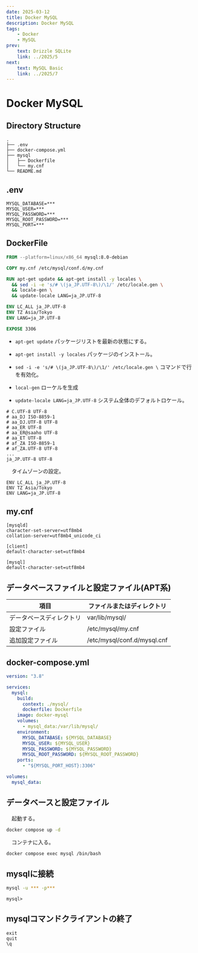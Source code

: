 ```yaml
---
date: 2025-03-12
title: Docker MySQL
description: Docker MySQL
tags: 
    - Docker
    - MySQL
prev:
    text: Drizzle SQLite
    link: ../2025/5
next:
    text: MySQL Basic
    link: ../2025/7
---
```


# Docker MySQL

## Directory Structure

```
.
├── .env
├── docker-compose.yml
├── mysql
│   ├── Dockerfile
│   └── my.cnf
└── README.md
```

## .env

```
MYSQL_DATABASE=***
MYSQL_USER=***
MYSQL_PASSWORD=***
MYSQL_ROOT_PASSWORD=***
MYSQL_PORT=***
```

## DockerFile

```dockerfile
FROM --platform=linux/x86_64 mysql:8.0-debian

COPY my.cnf /etc/mysql/conf.d/my.cnf

RUN apt-get update && apt-get install -y locales \
  && sed -i -e 's/# \(ja_JP.UTF-8\)/\1/' /etc/locale.gen \
  && locale-gen \
  && update-locale LANG=ja_JP.UTF-8

ENV LC_ALL ja_JP.UTF-8
ENV TZ Asia/Tokyo
ENV LANG=ja_JP.UTF-8

EXPOSE 3306
```

* `apt-get update` パッケージリストを最新の状態にする。

* `apt-get install -y locales` パッケージのインストール。

* `sed -i -e 's/# \(ja_JP.UTF-8\)/\1/' /etc/locale.gen \` コマンドで行を有効化。

* `local-gen` ローケルを生成

* `update-locale LANG=ja_JP.UTF-8` システム全体のデフォルトロケール。

```
# C.UTF-8 UTF-8
# aa_DJ ISO-8859-1
# aa_DJ.UTF-8 UTF-8
# aa_ER UTF-8
# aa_ER@saaho UTF-8
# aa_ET UTF-8
# af_ZA ISO-8859-1
# af_ZA.UTF-8 UTF-8
...
ja_JP.UTF-8 UTF-8
```

&emsp;タイムゾーンの設定。

```
ENV LC_ALL ja_JP.UTF-8
ENV TZ Asia/Tokyo
ENV LANG=ja_JP.UTF-8
```

## my.cnf

```
[mysqld]
character-set-server=utf8mb4
collation-server=utf8mb4_unicode_ci

[client]
default-character-set=utf8mb4

[mysql]
default-character-set=utf8mb4 
```

## データベースファイルと設定ファイル(APT系)

|項目|ファイルまたはディレクトリ|
|---|---|
|データベースディレクトリ|var/lib/mysql/|
|設定ファイル|/etc/mysql/my.cnf|
|追加設定ファイル|/etc/mysql/conf.d/mysql.cnf|


## docker-compose.yml

```yml
version: "3.8"

services:
  mysql:
    build:
      context: ./mysql/
      dockerfile: Dockerfile
    image: docker-mysql
    volumes:
      - mysql_data:/var/lib/mysql/
    environment:
      MYSQL_DATABASE: ${MYSQL_DATABASE}
      MYSQL_USER: ${MYSQL_USER}
      MYSQL_PASSWORD: ${MYSQL_PASSWORD}
      MYSQL_ROOT_PASSWORD: ${MYSQL_ROOT_PASSWORD}
    ports:
      - "${MYSQL_PORT_HOST}:3306"

volumes:
  mysql_data:
```

## データベースと設定ファイル

&emsp;起動する。

```sh
docker compose up -d
```

&emsp;コンテナに入る。

```sh
docker compose exec mysql /bin/bash
```

## mysqlに接続
```sh
mysql -u *** -p***
```

```
mysql> 
```

## mysqlコマンドクライアントの終了
```
exit
quit
\q
```